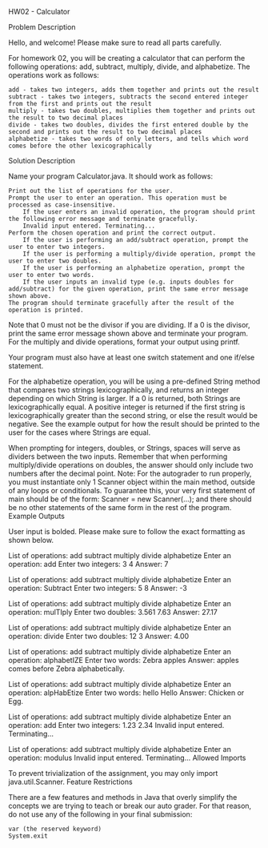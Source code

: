 
HW02 - Calculator

Problem Description

Hello, and welcome! Please make sure to read all parts carefully.

For homework 02, you will be creating a calculator that can perform the following operations: add, subtract, multiply, divide, and alphabetize. The operations work as follows:

    add - takes two integers, adds them together and prints out the result
    subtract - takes two integers, subtracts the second entered integer from the first and prints out the result
    multiply - takes two doubles, multiplies them together and prints out the result to two decimal places
    divide - takes two doubles, divides the first entered double by the second and prints out the result to two decimal places
    alphabetize - takes two words of only letters, and tells which word comes before the other lexicographically

Solution Description

Name your program Calculator.java. It should work as follows:

    Print out the list of operations for the user.
    Prompt the user to enter an operation. This operation must be processed as case-insensitive.
        If the user enters an invalid operation, the program should print the following error message and terminate gracefully.
        Invalid input entered. Terminating...
    Perform the chosen operation and print the correct output.
        If the user is performing an add/subtract operation, prompt the user to enter two integers.
        If the user is performing a multiply/divide operation, prompt the user to enter two doubles.
        If the user is performing an alphabetize operation, prompt the user to enter two words.
        If the user inputs an invalid type (e.g. inputs doubles for add/subtract) for the given operation, print the same error message shown above.
    The program should terminate gracefully after the result of the operation is printed.

Note that 0 must not be the divisor if you are dividing. If a 0 is the divisor, print the same error message shown above and terminate your program. For the multiply and divide operations, format your output using printf.

Your program must also have at least one switch statement and one if/else statement.

For the alphabetize operation, you will be using a pre-defined String method that compares two strings lexicographically, and returns an integer depending on which String is larger. If a 0 is returned, both Strings are lexicographically equal. A positive integer is returned if the first string is lexicographically greater than the second string, or else the result would be negative. See the example output for how the result should be printed to the user for the cases where Strings are equal.

When prompting for integers, doubles, or Strings, spaces will serve as dividers between the two inputs. Remember that when performing multiply/divide operations on doubles, the answer should only include two numbers after the decimal point.
Note: For the autograder to run properly, you must instantiate only 1 Scanner object within the main method, outside of any loops or conditionals. To guarantee this, your very first statement of main should be of the form: Scanner <name> = new Scanner(...); and there should be no other statements of the same form in the rest of the program.
Example Outputs

User input is bolded. Please make sure to follow the exact formatting as shown below.

List of operations: add subtract multiply divide alphabetize
Enter an operation:
add
Enter two integers:
3 4
Answer: 7

List of operations: add subtract multiply divide alphabetize
Enter an operation:
Subtract
Enter two integers:
5 8
Answer: -3

List of operations: add subtract multiply divide alphabetize
Enter an operation:
mulTIply
Enter two doubles:
3.561 7.63
Answer: 27.17

List of operations: add subtract multiply divide alphabetize
Enter an operation:
divide
Enter two doubles:
12 3
Answer: 4.00

List of operations: add subtract multiply divide alphabetize
Enter an operation:
alphabetIZE
Enter two words:
Zebra apples
Answer: apples comes before Zebra alphabetically.

List of operations: add subtract multiply divide alphabetize
Enter an operation:
alpHabEtize
Enter two words:
hello Hello
Answer: Chicken or Egg.

List of operations: add subtract multiply divide alphabetize
Enter an operation:
add
Enter two integers:
1.23 2.34
Invalid input entered. Terminating...

List of operations: add subtract multiply divide alphabetize
Enter an operation:
modulus
Invalid input entered. Terminating...
Allowed Imports

To prevent trivialization of the assignment, you may only import java.util.Scanner.
Feature Restrictions

There are a few features and methods in Java that overly simplify the concepts we are trying to teach or break our auto grader. For that reason, do not use any of the following in your final submission:

    var (the reserved keyword)
    System.exit

